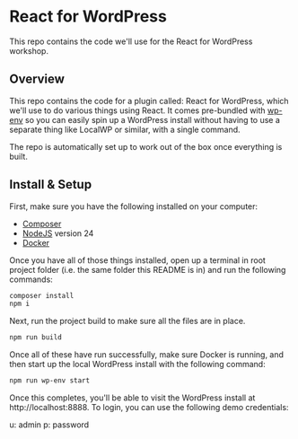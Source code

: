 # React for WordPress

This repo contains the code we'll use for the React for WordPress workshop.

## Overview

This repo contains the code for a plugin called: React for WordPress, which we'll use to do various things using React. It comes pre-bundled with [wp-env](https://developer.wordpress.org/block-editor/reference-guides/packages/packages-env/) so you can easily spin up a WordPress install without having to use a separate thing like LocalWP or similar, with a single command. 

The repo is automatically set up to work out of the box once everything is built. 

## Install & Setup

First, make sure you have the following installed on your computer:

- [Composer](https://getcomposer.org/)
- [NodeJS](https://nodejs.org/en) version 24
- [Docker](https://www.docker.com/products/docker-desktop/)

Once you have all of those things installed, open up a terminal in root project folder (i.e. the same folder this README is in) and run the following commands:

```bash
composer install
npm i
```

Next, run the project build to make sure all the files are in place.

```bash
npm run build
```

Once all of these have run successfully, make sure Docker is running, and then start up the local WordPress install with the following command:

```bash
npm run wp-env start
```

Once this completes, you'll be able to visit the WordPress install at http://localhost:8888. To login, you can use the following demo credentials:

u: admin
p: password
